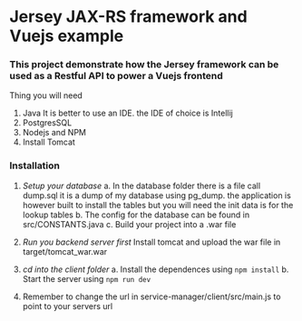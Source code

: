 # Jersey JAX-RS framework and Vuejs example

### This project demonstrate how the Jersey framework can be used as a Restful API to power a Vuejs frontend
Thing you will need
1. Java
    It is better to use an IDE. the IDE of choice is Intellij
2. PostgresSQL
3. Nodejs and NPM
4. Install Tomcat

### Installation
1. *Setup your database*
    a. In the database folder there is a file call dump.sql it is a dump of my database using pg_dump. 
    the application is however built to install the tables but you will need the init data is for the lookup tables
    b. The config for the database can be found in src/CONSTANTS.java
    c. Build your project into a .war file

2. *Run you backend server first*
    Install tomcat and upload the war file in target/tomcat_war.war

3. *cd into the client folder* 
    a. Install the dependences using
        `npm install`
    b. Start the server using
        `npm run dev`
4. Remember to change the url in service-manager/client/src/main.js to point to your servers url
